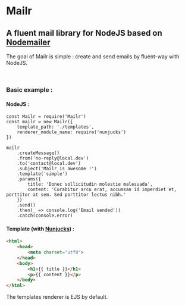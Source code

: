 # Mailr
## A fluent mail library for NodeJS based on [Nodemailer](https://github.com/nodemailer/nodemailer)

The goal of Mailr is simple : create and send emails by fluent-way with NodeJS.

<br>

### Basic example :
#### NodeJS :
```JS
const Mailr = require('Mailr')
const mailr = new Mailr({
    template_path: './templates',
    renderer_module_name: require('nunjucks')
})

mailr
    .createMessage()
    .from('no-reply@local.dev')
    .to('contact@local.dev')
    .subject('Mailr is awesome !')
    .template('simple')
    .params({
        title: 'Donec sollicitudin molestie malesuada',
        content: 'Curabitur arcu erat, accumsan id imperdiet et, porttitor at sem. Sed porttitor lectus nibh.'
    })
    .send()
    .then(_ => console.log('Email sended'))
    .catch(console.error)
``` 
#### Template (with [Nunjucks](https://mozilla.github.io/nunjucks/)) :
```HTML
<html>
    <head>
        <meta charset="utf8">
    </head>
    <body>
        <h1>{{ title }}</h1>
        <p>{{ content }}</p>
    </body>
</html>
```
The templates renderer is EJS by default.